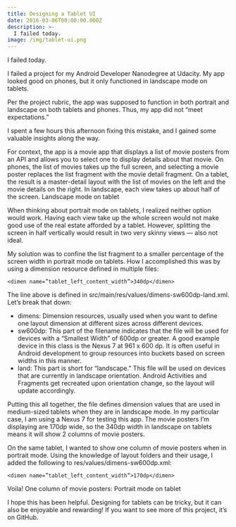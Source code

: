 ```yaml
---
title: Designing a Tablet UI
date: 2016-03-06T00:00:00.000Z
description: >-
  I failed today.
image: /img/tablet-ui.png
---
```


I failed today.

I failed a project for my Android Developer Nanodegree at Udacity. My app looked good on phones, but it only functioned in landscape mode on tablets.

Per the project rubric, the app was supposed to function in both portrait and landscape on both tablets and phones. Thus, my app did not “meet expectations.”

I spent a few hours this afternoon fixing this mistake, and I gained some valuable insights along the way.

For context, the app is a movie app that displays a list of movie posters from an API and allows you to select one to display details about that movie. On phones, the list of movies takes up the full screen, and selecting a movie poster replaces the list fragment with the movie detail fragment. On a tablet, the result is a master-detail layout with the list of movies on the left and the movie details on the right. In landscape, each view takes up about half of the screen.
Landscape mode on tablet

When thinking about portrait mode on tablets, I realized neither option would work. Having each view take up the whole screen would not make good use of the real estate afforded by a tablet. However, splitting the screen in half vertically would result in two very skinny views — also not ideal.

My solution was to confine the list fragment to a smaller percentage of the screen width in portrait mode on tablets. How I accomplished this was by using a dimension resource defined in multiple files:

```
<dimen name=”tablet_left_content_width”>340dp</dimen>
```

The line above is defined in src/main/res/values/dimens-sw600dp-land.xml. Let’s break that down:

  * dimens: Dimension resources, usually used when you want to define one layout dimension at different sizes across different devices.
  * sw600dp: This part of the filename indicates that the file will be used for devices with a “Smallest Width” of 600dp or greater. A good example device in this class is the Nexus 7 at 961 x 600 dp. It is often useful in Android development to group resources into buckets based on screen widths in this manner.
  * land: This part is short for “landscape." This file will be used on devices that are currently in landscape orientation. Android Activities and Fragments get recreated upon orientation change, so the layout will update accordingly.

Putting this all together, the file defines dimension values that are used in medium-sized tablets when they are in landscape mode. In my particular case, I am using a Nexus 7 for testing this app. The movie posters I’m displaying are 170dp wide, so the 340dp width in landscape on tablets means it will show 2 columns of movie posters.

On the same tablet, I wanted to show one column of movie posters when in portrait mode. Using the knowledge of layout folders and their usage, I added the following to res/values/dimens-sw600dp.xml:

```
<dimen name=”tablet_left_content_width”>170dp</dimen>
```

Voila! One column of movie posters:
Portrait mode on tablet

I hope this has been helpful. Designing for tablets can be tricky, but it can also be enjoyable and rewarding! If you want to see more of this project, it’s on GitHub.